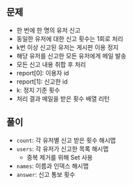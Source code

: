 ## 문제
- 한 번에 한 명의 유저 신고
- 동일한 유저에 대한 신고 횟수는 1회로 처리
- k번 이상 신고된 유저는 게시판 이용 정지
- 해당 유저를 신고한 모든 유저에게 메일 발송
- 모든 신고 내용 취합 후 처리
- report[0]: 이용자 id
- report[1]: 신고한 id
- k: 정지 기준 횟수
- 처리 결과 메일을 받은 횟수 배열 리턴


## 풀이
- `count`: 각 유저별 신고 받은 횟수 해시맵
- `users`: 각 유저가 신고한 목록 해시맵
  - 중복 제거를 위해 Set 사용
- `names`: 이름과 인덱스 해시맵
- `answer`: 신고 통보 횟수

